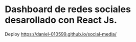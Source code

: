# Dashboard de redes sociales desarollado con React Js.

Deploy https://daniel-010599.github.io/social-media/
